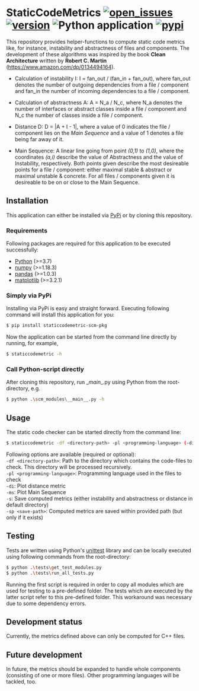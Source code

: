 # StaticCodeMetrics [![open_issues](https://img.shields.io/github/issues/Markus2101/StaticCodeMetrics)](https://github.com/Markus2101/StaticCodeMetrics/issues) [![version](https://img.shields.io/badge/version-1.0.3-orange)](https://github.com/Markus2101/StaticCodeMetrics/releases) ![Python application](https://github.com/Markus2101/StaticCodeMetrics/workflows/Python%20application/badge.svg?branch=master) [![pypi](https://img.shields.io/badge/PyPi-1.0.3-informational)](https://pypi.org/project/staticcodemetric-scm-pkg/)

This repository provides helper-functions to compute static code metrics like, for instance, instability and abstractness of files and components. 
The development of these algorithms was inspired by the book **Clean Architecture** written by **Robert C. Martin** (https://www.amazon.com/dp/0134494164).

- Calculation of instability I: I = fan_out / (fan_in + fan_out), where fan_out denotes the number of outgoing dependencies from a file / component and fan_in the number of incoming dependencies to a file / component.

- Calculation of abstractness A: A = N_a / N_c, where N_a denotes the number of interfaces or abstract classes inside a file / component and N_c the number of classes inside a file / component.

- Distance D: D = |A + I - 1|, where a value of 0 indicates the file / component lies on the _Main Sequence_ and a value of 1 denotes a file being far away of it.

- Main Sequence: A linear line going from point _(0,1)_ to _(1,0)_, where the coordinates _(a,i)_ describe the value of Abstractness and the value of Instability, respectively. Both points given describe the most desireable points for a file / component: either maximal stable & abstract or maximal unstable & concrete. For all files / components given it is desireable to be on or close to the Main Sequence.

## Installation
This application can either be installed via [PyPi](https://pypi.org/) or by cloning this repository.

### Requirements
Following packages are required for this application to be executed successfully:
- [Python](https://www.python.org/downloads/) (>=3.7)
- [numpy](https://numpy.org/install/) (>=1.18.3)
- [pandas](https://pandas.pydata.org/pandas-docs/stable/getting_started/install.html) (>=1.0.3)
- [matplotlib](https://matplotlib.org/3.2.1/users/installing.html) (>=3.2.1)

### Simply via PyPi
Installing via PyPi is easy and straight forward. Executing following command will install this application for you:  
```sh
$ pip install staticcodemetric-scm-pkg
```  

Now the application can be started from the command line directly by running, for example,  
```sh
$ staticcodemetric -h
```  

### Call Python-script directly
After cloning this repository, run \__main__.py using Python from the root-directory, e.g.   
```sh
$ python .\scm_modules\__main__.py -h
```  

## Usage
The static code checker can be started directly from the command line:  
```sh
$ staticcodemetric -df <directory-path> -pl <programming-language> (-di | -ms) [-s] [-sp <save-path>]
```  

Following options are available (required or optional):  
`-df <directory-path>`: Path to the directory which contains the code-files to check. This directory will be processed recursively.  
`-pl <programming-language>`: Programming language used in the files to check  
`-di`: Plot distance metric  
`-ms`: Plot Main Sequence  
`-s`: Save computed metrics (either instability and abstractness or distance in default directory)  
`-sp <save-path>`: Computed metrics are saved within provided path (but only if it exists)

## Testing
Tests are written using Python's [unittest](https://docs.python.org/3/library/unittest.html) library and can be locally executed using following commands from the root-directory:  
```sh
$ python .\tests\get_test_modules.py
$ python .\tests\run_all_tests.py
```  
Running the first script is required in order to copy all modules which are used for testing to a pre-defined folder. The tests which are executed by the latter script refer to this pre-defined folder. This workaround was necessary due to some dependency errors.

## Development status
Currently, the metrics defined above can only be computed for C++ files.

## Future development
In future, the metrics should be expanded to handle whole components (consisting of one or more files). Other programming languages will be tackled, too.
